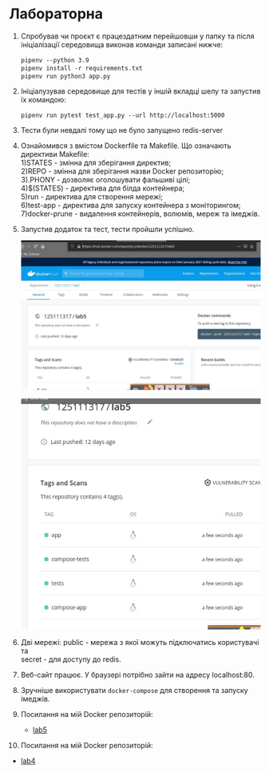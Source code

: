 # Лабораторна

1. Спробував чи проєкт є працездатним перейшовши у папку та після ініціалізації середовища виконав команди записані нижче:
    ```
    pipenv --python 3.9
    pipenv install -r requirements.txt
    pipenv run python3 app.py
    ```
2. Ініціалузував середовище для тестів у іншій вкладці шелу та запустив їх командою:
    ```
    pipenv run pytest test_app.py --url http://localhost:5000
    ```
3. Тести були невдалі тому що не було запущено redis-server

4. Ознайомився з вмістом Dockerfile та Makefile. Що означають директиви Makefile:  
    1)STATES - змінна для зберігання директив;  
    2)REPO - змінна для зберігання назви Docker репозиторію;  
    3).PHONY - дозволяє оголошувати фальшиві цілі;  
    4)$(STATES) - директива для білда контейнера;  
    5)run - директива для створення мережі;  
    6)test-app - директива для запуску контейнера з моніторингом;  
    7)docker-prune - видалення контейнерів, волюмів, мереж та імеджів.

5. Запустив додаток та тест, тести пройшли успішно.

    ![main page](123.jpeg)

    ![hits](1234.jpeg)


6. Дві мережі: public - мережа з якої можуть підключатись користувачі та  
    secret - для доступу до redis.

7. Веб-сайт працює. У браузері потрібно зайти на адресу localhost:80.

8. Зручніше використувати `docker-compose` для створення та запуску імеджів.

9. Посилання на мій Docker репозиторій: 
   - [lab5](https://hub.docker.com/repository/docker/125111317/lab5)

10. Посилання на мій Docker репозиторій: 
   - [lab4](https://hub.docker.com/repository/docker/125111317/myservice)
